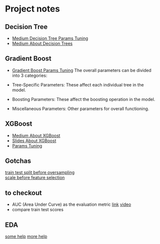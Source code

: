 # Project notes

## Decision Tree

- [Medium Decision Tree Params Tuning](https://medium.com/@mohtedibf/indepth-parameter-tuning-for-decision-tree-6753118a03c3)
- [Medium About Decision Trees](https://towardsdatascience.com/scikit-learn-decision-trees-explained-803f3812290d0)

## Gradient Boost

- [Gradient Boost Params Tuning](https://www.analyticsvidhya.com/blog/2016/02/complete-guide-parameter-tuning-gradient-boosting-gbm-python/)
The overall parameters can be divided into 3 categories:

- Tree-Specific Parameters: These affect each individual tree in the model.
- Boosting Parameters: These affect the boosting operation in the model.
- Miscellaneous Parameters: Other parameters for overall functioning.

## XGBoost

- [Medium About XGBoost](https://medium.com/@pushkarmandot/how-exactly-xgboost-works-a320d9b8aeef)
- [Slides About XGBoost](https://www.slideshare.net/ShangxuanZhang/xgboost)
- [Params Tuning](https://www.analyticsvidhya.com/blog/2016/03/complete-guide-parameter-tuning-xgboost-with-codes-python/)

## Gotchas

[train test split before oversampling](https://stats.stackexchange.com/questions/60180/testing-classification-on-oversampled-imbalance-data)  
[scale before feature selection](https://stats.stackexchange.com/questions/363312/normalization-standardization-should-one-do-this-before-oversampling-undersampl)

## to checkout

- AUC (Area Under Curve) as the evaluation metric [link](https://towardsdatascience.com/understanding-auc-roc-curve-68b2303cc9c5) [video](https://www.youtube.com/watch?v=4jRBRDbJemM)
- compare train test scores

## EDA

[some help](https://towardsdatascience.com/hitchhikers-guide-to-exploratory-data-analysis-6e8d896d3f7e)
[more help](https://towardsdatascience.com/a-gentle-introduction-to-exploratory-data-analysis-f11d843b8184)